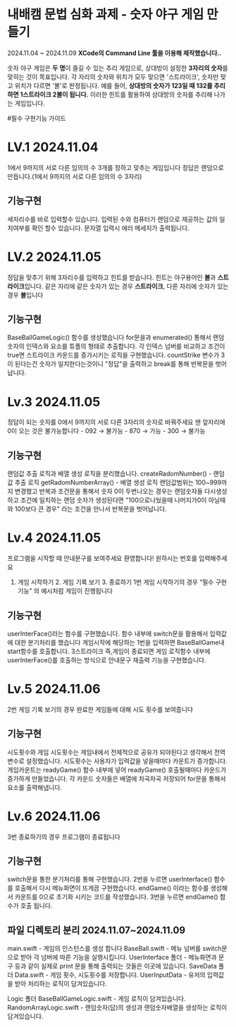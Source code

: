 
# 내배캠 문법 심화 과제 - 숫자 야구 게임 만들기
2024.11.04 ~ 2024.11.09
**XCode의 Command Line 툴을 이용해 제작했습니다..**

숫자 야구 게임은 **두 명**이 즐길 수 있는 추리 게임으로, 상대방이 설정한 **3자리의 숫자**를 맞히는 것이 목표입니다. 
각 자리의 숫자와 위치가 모두 맞으면 '스트라이크', 숫자만 맞고 위치가 다르면 '볼'로 판정됩니다. 
예를 들어, **상대방의 숫자가 123일 때 132를 추리하면 1스트라이크 2볼이 됩니다.** 
이러한 힌트를 활용하여 상대방의 숫자를 추리해 나가는 게임입니다.

#필수 구현기능 가이드

# LV.1 2024.11.04
1에서 9까지의 서로 다른 임의의 수 3개를 정하고 맞추는 게임입니다
정답은 랜덤으로 만듭니다.(1에서 9까지의 서로 다른 임의의 수 3자리)

## 기능구현
세자리수를 바로 입력할수 있습니다.
입력된 수와 컴퓨터가 랜덤으로 제공하는 값의 일치여부를 확인 할수 있습니다. 
문자열 입력시 에러 메세지가 출력됩니다.

# LV.2 2024.11.05
정답을 맞추기 위해 3자리수를 입력하고 힌트를 받습니다.
힌트는 야구용어인 **볼**과 **스트라이크**입니다.
같은 자리에 같은 숫자가 있는 경우 **스트라이크**, 다른 자리에 숫자가 있는 경우 **볼**입니다

## 기능구현
BaseBallGameLogic() 함수를 생성했습니다
for문을과 enumerated() 통해서 랜덤숫자의 인덱스와 요소를 튜플의 형태로 추출합니다.
각 인덱스 넘버를 비교하고 조건이 true면 스트라이크 카운드를 증가시키는 로직을 구현했습니다.
countStrike 변수가 3이 된다는건 숫자가 일치한다는것이니 "정답"을 출력하고 break를 통해 반복문을 벗어납니다.

# Lv.3 2024.11.05
정답이 되는 숫자를 0에서 9까지의 서로 다른 3자리의 숫자로 바꿔주세요
 맨 앞자리에 0이 오는 것은 불가능합니다
        - 092 → 불가능
        - 870 → 가능
        - 300 → 불가능

## 기능구현
랜덤값 추출 로직과 배열 생성 로직을 분리했습니다.
createRadomNumber() - 랜덤값 추출 로직
getRadomNumberArray() - 배열 생성 로직
랜덤값범위는 100~999까지 변경했고 반복과 조건문을 통해서 숫자 0이 두번나오는 경우는 랜덤숫자들 다시생성하고 
조건에 일치하는 랜덤 숫자가 생성된다면  "100으로나눴을때 나머지가0이 아닐때와 100보다 큰 경우" 라는 조건을 만나서 반복문을 벗어납니다.


# Lv.4 2024.11.05
프로그램을 시작할 때 안내문구를 보여주세요
환영합니다! 원하시는 번호를 입력해주세요
1. 게임 시작하기  2. 게임 기록 보기  3. 종료하기
   1번 게임 시작하기의 경우 “필수 구현 기능” 의 예시처럼 게임이 진행됩니다

## 기능구현
userInterFace()라는 함수를 구현했습니다.
함수 내부에 switch문을 활용해서 입력값에 대한 분기처리를 했습니다
게임시작에 해당하는 1번을 입력하면 BaseBallGame내 start함수를 호출합니다.
3스트라이크 즉,게임이 종료되면 게임 로직함수 내부에 userInterFace()를 호출하는 방식으로 안내문구 재출력 기능을 구현했습니다.


# Lv.5 2024.11.06
2번 게임 기록 보기의 경우 완료한 게임들에 대해 시도 횟수를 보여줍니다

## 기능구현
시도횟수와 게임 시도횟수는 게임내에서 전체적으로 공유가 되야된다고 생각해서 전역변수로 설정했습니다.
시도횟수는 사용자가 입력값을 넣을때마다 카운트가 증가합니다.
게임카운트는 readyGame() 함수 내부에 넣어 readyGame() 호출될때마다 카운드가 증가하게 만들었습니다.
각 카운드 숫자들은 배열에 차곡차곡 저장되어 for문을 통해서 요소를 출력해냅니다.

# Lv.6 2024.11.06
3번 종료하기의 경우 프로그램이 종료됩니다

## 기능구현
switch문을 통한 분기처리를 통해 구현했습니다.
2번을 누르면  userInterface() 함수를 호출해서 다시 메뉴화면이 뜨게끔 구현했습니다.
endGame() 이라는 함수를 생성해서 카운트를 0으로 초기화 시키는 코드를 작성했습니다.
3번을 누르면 endGame() 함수가 호출 됩니다.

## 파일 디렉토리 분리 2024.11.07~2024.11.09
main.swift - 게임의 인스턴스를 생성 합니다
BaseBall.swift - 메뉴 넘버를 switch문으로 받아 각 넘버에 따른 기능을 실행시킵니다. 
UserInterface 폴더 - 메뉴화면과 문구 등과 같이 실제로 print 문을 통해 출력되는 것들은 이곳에 있습니다. 
SaveData 폴더 
Data.swift - 게임 횟수, 시도횟수를 저장합니다. 
UserInputData - 유저의 입력값을 받아 처리하는 로직이 담겨있습니다. 

Logic 폴더 
BaseBallGameLogic.swift  - 게임 로직이 담겨있습니다. 
RandomArrayLogic.swift - 랜덤숫자(답)의 생성과 랜덤숫자배열을 생성하는 로직이 담겨있습니다.
